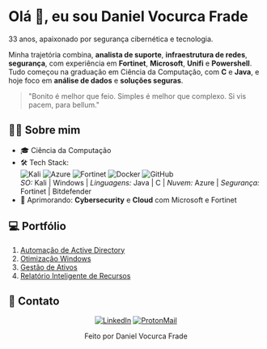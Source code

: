 # Olá 👋, eu sou Daniel Vocurca Frade

33 anos, apaixonado por segurança cibernética e tecnologia.

Minha trajetória combina, **analista de suporte**, **infraestrutura de redes**, **segurança**, com experiência em **Fortinet**, **Microsoft**, **Unifi** e **Powershell**. Tudo começou na graduação em Ciência da Computação, com **C** e **Java**, e hoje foco em **análise de dados** e **soluções seguras**.

> "Bonito é melhor que feio. Simples é melhor que complexo. Si vis pacem, para bellum."

## :man_beard: Sobre mim

- 🎓 Ciência da Computação
- 🛠 Tech Stack:  
  ![Kali](https://img.shields.io/badge/Kali-557C94?style=flat&logo=kalilinux&logoColor=white) 
  ![Azure](https://img.shields.io/badge/Azure-0089D6?style=flat&logo=microsoftazure&logoColor=white) 
  ![Fortinet](https://img.shields.io/badge/Fortinet-EE3124?style=flat&logo=fortinet&logoColor=white) 
  ![Docker](https://img.shields.io/badge/Docker-2CA5E0?style=flat&logo=docker&logoColor=white) 
  ![GitHub](https://img.shields.io/badge/GitHub-121011?style=flat&logo=github&logoColor=white)  
  *SO:* Kali | Windows | *Linguagens:* Java | C | *Nuvem:* Azure | *Segurança:* Fortinet | Bitdefender  
- 🌱 Aprimorando: **Cybersecurity** e **Cloud** com Microsoft e Fortinet

## 💻 Portfólio

1. [Automação de Active Directory](https://github.com/danielfrade/ad)  
2. [Otimização Windows](https://github.com/danielfrade/windows)  
3. [Gestão de Ativos](https://github.com/danielfrade/gestaoativo)  
4. [Relatório Inteligente de Recursos](https://github.com/danielfrade/resource)

## :iphone: Contato

<div align="center">
  <a href="https://www.linkedin.com/in/vocurca"><img src="https://img.shields.io/badge/LinkedIn-0077B5?style=flat&logo=linkedin&logoColor=white" alt="LinkedIn"></a>
  <a href="mailto:vocurca@pm.me"><img src="https://img.shields.io/badge/Proton-8B89CC?style=flat&logo=protonmail&logoColor=white" alt="ProtonMail"></a>
</div>

<p align="center">Feito por Daniel Vocurca Frade</p>
